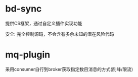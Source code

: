 # bd-sync
提供CS框架，通过自定义插件实现功能

安全: 完全控制源码，不会含有多余未知的潜在风险代码

# mq-plugin
采用consumer自行到broker获取指定数目消息的方式(削峰/限流)
